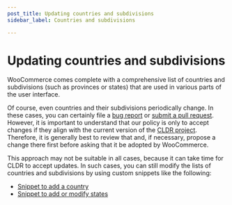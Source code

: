 ```yaml
---
post_title: Updating countries and subdivisions
sidebar_label: Countries and subdivisions

---
```


# Updating countries and subdivisions

WooCommerce comes complete with a comprehensive list of countries and subdivisions (such as provinces or states) that are used in various parts of the user interface.

Of course, even countries and their subdivisions periodically change. In these cases, you can certainly file a [bug report](https://github.com/woocommerce/woocommerce/issues/new?template=1-bug-report.yml) or [submit a pull request](/docs/contribution/contributing). However, it is important to understand that our policy is only to accept changes if they align with the current version of the [CLDR project](https://cldr.unicode.org/). Therefore, it is generally best to review that and, if necessary, propose a change there first before asking that it be adopted by WooCommerce.

This approach may not be suitable in all cases, because it can take time for CLDR to accept updates. In such cases, you can still modify the lists of countries and subdivisions by using custom snippets like the following:

- [Snippet to add a country](/docs/code-snippets/add-a-country)
- [Snippet to add or modify states](/docs/code-snippets/add-or-modify-states)

